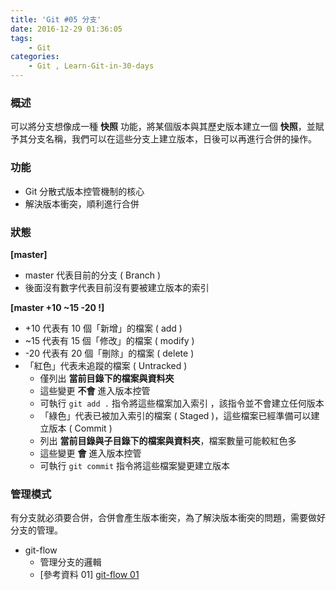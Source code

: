 ```yaml
---
title: 'Git #05 分支'
date: 2016-12-29 01:36:05
tags: 
    - Git
categories:
    - Git , Learn-Git-in-30-days
---
```

### 概述
可以將分支想像成一種 **快照** 功能，將某個版本與其歷史版本建立一個 **快照**，並賦予其分支名稱，我們可以在這些分支上建立版本，日後可以再進行合併的操作。

<!-- more -->

### 功能
 - Git 分散式版本控管機制的核心
 - 解決版本衝突，順利進行合併


### 狀態
**[master]**
- master 代表目前的分支 ( Branch )
- 後面沒有數字代表目前沒有要被建立版本的索引


**[master +10 ~15 -20 !]**
- +10 代表有 10 個「新增」的檔案 ( add )
- ~15 代表有 15 個「修改」的檔案 ( modify )
- -20 代表有 20 個「刪除」的檔案 ( delete )
- 「紅色」代表未追蹤的檔案 ( Untracked )
    - 僅列出 **當前目錄下的檔案與資料夾**
    - 這些變更 **不會** 進入版本控管
    - 可執行 `git add .` 指令將這些檔案加入索引 ，該指令並不會建立任何版本
    - 「綠色」代表已被加入索引的檔案 ( Staged )，這些檔案已經準備可以建立版本 ( Commit )
    - 列出 **當前目錄與子目錄下的檔案與資料夾**，檔案數量可能較紅色多
    - 這些變更 **會** 進入版本控管
    - 可執行 `git commit` 指令將這些檔案變更建立版本


### 管理模式
有分支就必須要合併，合併會產生版本衝突，為了解決版本衝突的問題，需要做好分支的管理。
- git-flow 
    - 管理分支的邏輯
    - [參考資料 01] [git-flow 01]

[git-flow 01]: https://speakerdeck.com/cjies/git-let-it-flow